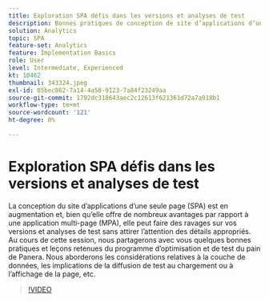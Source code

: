 ```yaml
---
title: Exploration SPA défis dans les versions et analyses de test
description: Bonnes pratiques de conception de site d’applications d’une seule page (SPA) et leçons retenues du programme de test et d’optimisation du pain de la Panera. Nous aborderons les considérations relatives à la couche de données, les implications de la diffusion de test au chargement de la page ou à l’affichage.
solution: Analytics
topic: SPA
feature-set: Analytics
feature: Implementation Basics
role: User
level: Intermediate, Experienced
kt: 10462
thumbnail: 343324.jpeg
exl-id: 05bec862-7a14-4a58-9123-7a84f23249aa
source-git-commit: 1792dc318643aec2c12613f621361d72a7a918b1
workflow-type: tm+mt
source-wordcount: '121'
ht-degree: 0%

---
```


# Exploration SPA défis dans les versions et analyses de test

La conception du site d’applications d’une seule page (SPA) est en augmentation et, bien qu’elle offre de nombreux avantages par rapport à une application multi-page (MPA), elle peut faire des ravages sur vos versions et analyses de test sans attirer l’attention des détails appropriés. Au cours de cette session, nous partagerons avec vous quelques bonnes pratiques et leçons retenues du programme d’optimisation et de test du pain de Panera. Nous aborderons les considérations relatives à la couche de données, les implications de la diffusion de test au chargement ou à l’affichage de la page, etc.

>[!VIDEO](https://video.tv.adobe.com/v/343324/?quality=12&learn=on)
